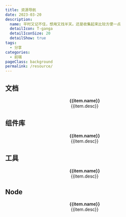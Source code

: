 ```yaml
---
title: 资源导航
date: 2023-03-20
description: 
  name: 平时又记不住，想用又找半天。还是收集起来比较方便一点
  detailIcon: T-ganga
  detailIconSize: 20
  detailShow: true
tags:
  - 分享
categories:
  - 前端
pageClass: background
permalink: /resource/
---
```


## 文档
  <el-row :gutter="20" class='box'>
    <el-col :xs="24" :sm="12" :md="8" v-for="(item,index) in document" :key="index">
      <el-card class="box-card" shadow="hover" @click="skip(item)">
        <el-avatar :size="50" :src="item.avatar" class="location"/>
        <div class="card-content location">
          <div class="name">{{item.name}}</div>
          <div class="desc">{{item.desc}}</div>
        </div>
      </el-card>
    </el-col>
  </el-row>

## 组件库
  <el-row :gutter="20" class='box'>
    <el-col :xs="24" :sm="12" :md="8" v-for="(item,index) in moduleList" :key="index">
      <el-card class="box-card" shadow="hover" @click="skip(item)">
        <el-avatar :size="50" :src="item.avatar" class="location"/>
        <div class="card-content location">
          <div class="name">{{item.name}}</div>
          <div class="desc">{{item.desc}}</div>
        </div>
      </el-card>
    </el-col>
  </el-row>

## 工具
  <el-row :gutter="20" class='box'>
    <el-col :xs="24" :sm="12" :md="8" v-for="(item,index) in tool" :key="index">
      <el-card class="box-card" shadow="hover" @click="skip(item)">
        <el-avatar :size="50" :src="item.avatar" class="location"/>
        <div class="card-content location">
          <div class="name">{{item.name}}</div>
          <div class="desc">{{item.desc}}</div>
        </div>
      </el-card>
    </el-col>
  </el-row>

## Node
  <el-row :gutter="20" class='box'>
    <el-col :xs="24" :sm="12" :md="8" v-for="(item,index) in noteList" :key="index">
      <el-card class="box-card" shadow="hover" @click="skip(item)">
        <el-avatar :size="50" :src="item.avatar" class="location"/>
        <div class="card-content location">
          <div class="name">{{item.name}}</div>
          <div class="desc">{{item.desc}}</div>
        </div>
      </el-card>
    </el-col>
  </el-row>

<script setup>
  import {ref,reactive} from "vue";
  // 文档
  const document = reactive([
    {
      name:'VuePress',
      desc:'Vue 驱动的静态网站生成器',
      avatar:'https://v2.vuepress.vuejs.org/images/icons/favicon-32x32.png',
      link:'https://v2.vuepress.vuejs.org/zh/'
    },
    {
      name:'Vue 2',
      desc:'渐进式 JavaScript 框架',
      avatar:'https://cn.vuejs.org/logo.svg',
      link:'https://v2.cn.vuejs.org/'
    },
    {
      name:'Vue 3',
      desc:'渐进式 JavaScript 框架',
      avatar:'https://www.javascriptc.com/vue3js/logo.png',
      link:'https://www.javascriptc.com/vue3js/'
    },
    {
      name:'React',
      desc:'构建用户界面的 JavaScript 库',
      avatar:'https://react.docschina.org/favicon-32x32.png',
      link:'https://react.docschina.org/'
    },
    {
      name:'Angular',
      desc:'用于构建移动和桌面web应用程序的开发平台',
      avatar:'https://angular.cn/assets/images/favicons/favicon-32x32.png',
      link:'https://angular.cn/'
    },
    {
      name:'JS Tip',
      desc:'各种小知识点',
      avatar:'https://www.jstips.co/assets/images/logo.svg',
      link:'https://www.jstips.co/zh_CN/'
    },
  ])
  // 工具
  const tool = reactive([
    {
      name:'Lodash',
      desc:'高性能的 JavaScript 实用工具库',
      avatar:'https://www.lodashjs.com/img/favicon.ico',
      link:'https://www.lodashjs.com/'
    },
    {
      name:'nvm',
      desc:'Nodejs 版本管理器',
      avatar:'',
      link:' https://github.com/corey butler/nvm-windows/releases'
    },
    {
      name:'iconfont',
      desc:'阿里图标库',
      avatar:'https://img.alicdn.com/imgextra/i4/O1CN01XZe8pH1USpiUNT1QN_!!6000000002517-2-tps-114-114.png',
      link:'https://www.iconfont.cn/home/index'
    },
    {
      name:'在线文件转换',
      desc:'全免费、功能很强大，各种文件都可以转',
      avatar:'',
      link:'https://www.aconvert.com/cn/'
    },
    {
      name:'帮小忙',
      desc:'腾讯在线工具箱平台',
      avatar:'https://tool.browser.qq.com/favicon.ico',
      link:'https://tool.browser.qq.com/'
    },
    {
      name:'carbon',
      desc:'很好看的mac代码块网站',
      avatar:'https://carbon.now.sh/favicon.ico',
      link:'https://carbon.now.sh/'
    },
    {
      name:'JSON.cn',
      desc:'JSON在线解析及格式化验证',
      avatar:'https://www.json.cn/favicon.ico',
      link:'https://www.json.cn/'
    },
    {
      name:'butterpig',
      desc:'一个免费处理图片的网站',
      avatar:'https://s1.ax1x.com/2022/08/01/vAiw8O.png',
      link:'https://www.butterpig.top/'
    },
    {
      name:'Converter App',
      desc:'一个免费的图片转换网站',
      avatar:'',
      link:'https://converter.app/cn/png-svg/'
    },
  ])
  // 组件库
  const moduleList = reactive([
    {
      name:'Element UI',
      desc:'基于 Vue 的组件库',
      avatar:'https://element.eleme.cn/favicon.ico',
      link:'https://element.eleme.cn/#/zh-CN'
    },
    {
      name:'element-plus',
      desc:'基于 Vue 3，面向设计师和开发者的组件库',
      avatar:'https://element-plus.org/images/element-plus-logo-small.svg',
      link:'https://element-plus.org/zh-CN/'
    },
    {
      name:'Ant Design',
      desc:'企业级的 UI 设计语言',
      avatar:'https://gw.alipayobjects.com/zos/rmsportal/rlpTLlbMzTNYuZGGCVYM.png',
      link:'https://ant.design/index-cn'
    },
    {
      name:'ECharts',
      desc:'一个基于 JavaScript 的开源可视化图表库',
      avatar:'https://echarts.apache.org/zh/images/favicon.png',
      link:'https://echarts.apache.org/zh/index.html'
    },
    {
      name:'v-charts',
      desc:'基于 Vue 和 ECharts 封装的图表组件',
      avatar:'https://v-charts.js.org/favicon.ico',
      link:'https://v-charts.js.org/'
    },
    {
      name:'Vant',
      desc:'移动端 Vue 组件库',
      avatar:'https://fastly.jsdelivr.net/npm/@vant/assets/logo.png',
      link:'https://youzan.github.io/vant/'
    },
    {
      name:'Zent',
      desc:' PC 端 WebUI 规范的 React 实现',
      avatar:'https://img.yzcdn.cn/v2/image/yz_fc.ico',
      link:'https://design.youzan.com/'
    },
  ])
  // Node
  const noteList = reactive([
    {
      name:'Node.js',
      desc:'基于 V8 引擎的 JS 运行环境',
      avatar:'http://img.nodejs.cn/favicon.png',
      link:'http://nodejs.cn/'
    },
    {
      name:'Koa',
      desc:'新一代的 Web 后台框架',
      avatar:'',
      link:'https://koajs.docschina.org/'
    },
    {
      name:'egg',
      desc:'为企业级框架和 Node.js & Koa 应用程序而生',
      avatar:'https://www.eggjs.org/favicon.png',
      link:'https://eggjs.org/zh-cn/'
    },
    {
      name:'Express',
      desc:'快速极简的 Web 框架',
      avatar:'https://expressjs.com/images/favicon.png',
      link:'http://expressjs.com/zh-cn/'
    },
    {
      name:'nest',
      desc:'渐进式 Node.js 框架，构建高效、可靠和可扩展的 server 应用程序',
      avatar:'https://nestjs.com/favicon-32x32.0a29681d.png',
      link:'https://nestjs.com/'
    },
    {
      name:'ThinkJS',
      desc:'能够使用完整 ES6/7 特性进行开发的 Node.js 应用程序',
      avatar:'https://thinkjs.org/static/img/favicon.png',
      link:'https://thinkjs.org/'
    },
    {
      name:'npm',
      desc:'npm 是 JavaScript package 管理工具',
      avatar:'https://docs.npmjs.com/favicon-32x32.png',
      link:'https://docs.npmjs.com/'
    },
    {
      name:'cnpm',
      desc:'淘宝提供的 npmjs.org 镜像',
      avatar:'https://npm.taobao.org/favicon.png',
      link:'https://developer.aliyun.com/mirror/NPM?from=tnpm'
    },
    {
      name:'yarn',
      desc:'快速、可靠和安全的依赖管理',
      avatar:'https://yarnpkg.com/favicon-32x32.png',
      link:'https://yarnpkg.com/'
    },
  ])
const skip = (e)=> {
  window.open(e.link)
}

</script>

<style lang="scss" scoped>
  .box .el-col {
    margin-bottom: 10px;
  }
    .box-card {
      cursor: pointer;
      height: 100px;
      :deep(.el-card__body) {
        display:flex;
        padding:10px;
        height: 100%;
         /*实现垂直居中*/
        align-items: center;
        /*实现水平居中*/
        justify-content: center;
      }
    }
  .card-content {
    flex:1;
    text-align:center;
    padding: 0 10px;
    .name {
      font-weight:600;
    }
    .desc {
      font-size: 14px;
    }
  }
</style>